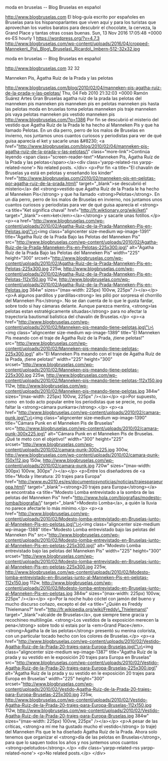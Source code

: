 moda en bruselas -- Blog Bruselas en español

http://www.blogbruselas.com El blog-guía escrito por españoles en
Bruselas para los hispanoparlantes que viven aquí y para los turistas
que aprovechan los vuelos baratos para descubrir el chocolate, la
cerveza, la Grand Place y tantas otras cosas buenas. Sun, 13 Nov 2016
17:05:48 +0000 es-ES hourly 1 https://wordpress.org/?v=4.7.3
http://www.blogbruselas.com/wp-content/uploads/2016/04/cropped-Manneken\_Pis\_Blog\_Bruselas\_Ricardo\_Imbern-512-32x32.jpg

moda en bruselas -- Blog Bruselas en español

http://www.blogbruselas.com 32 32

Manneken Pis, Àgatha Ruíz de la Prada y las pelotas

http://www.blogbruselas.com/blog/2010/02/04/manneken-pis-agatha-ruiz-de-la-prada-y-las-pelotas/
Thu, 04 Feb 2010 21:32:03 +0000 Ramón Suárez Artes Gran Bruselas agatha
ruiz de la prada las pelotas del manneken pis manneken pis manneken pis
en pelotas manneken pis hasta las pelotas moda en bruselas toma pelotas
manneken pis traje manneken pis vaya pelotas manneken pis vestido
manneken pis http://www.blogbruselas.com/?p=1386 Por fin se descubrió el
misterio del vestido que Àgatha Ruíz de la Prada le ha hecho al Manneken
Pis y que ha llamado Pelotas. En un día perro, perro de los malos de
Bruselas en invierno, nos juntamos unos cuantos curiosos y periodistas
para ver de qué guisa aparecía el ket y sacarle unas &\#8230; \<a
href=\"http://www.blogbruselas.com/blog/2010/02/04/manneken-pis-agatha-ruiz-de-la-prada-y-las-pelotas/\"
class=\"more-link\"\>Continúa leyendo \<span
class=\"screen-reader-text\"\>Manneken Pis, Àgatha Ruíz de la Prada y
las pelotas\</span\>\</a\>\<div class=\'yarpp-related-rss
yarpp-related-none\'\> No related posts. \</div\> \<p\>Por fin \<a
title=\"El chavalín de Bruselas ya está en pelotas y enseñando los
kinder\"
href=\"http://www.blogbruselas.com/2010/02/manneken-pis-en-pelotas-por-agatha-ruiz-de-la-prada.html\"
target=\"\_blank\"\>se descubrió el misterio\</a\> del \<strong\>vestido
que Àgatha Ruíz de la Prada le ha hecho al Manneken Pis\</strong\> y que
ha llamado \<strong\>Pelotas\</strong\>. En un día perro, perro de los
malos de Bruselas en invierno, nos juntamos unos cuantos curiosos y
periodistas para ver de qué guisa aparecía el \<strong\>\<a title=\"Ket
significa chaval\" href=\"http://fr.wiktionary.org/wiki/ket\"
target=\"\_blank\"\>\<em\>ket\</em\>\</a\>\</strong\> y sacarle unas
fotillos.\</p\> \<p\>\<a
href=\"http://www.blogbruselas.com/wp-content/uploads/2010/02/Agatha-Ruiz-de-la-Prada-Manneken-Pis-en-Pelotas.jpg\"\>\<img
class=\"aligncenter size-medium wp-image-1391\" title=\"Àgatha Ruíz de
la Prada Bajo las Pelotas del Manneken Pis\"
src=\"http://www.blogbruselas.com/wp-content/uploads/2010/02/Agatha-Ruiz-de-la-Prada-Manneken-Pis-en-Pelotas-225x300.jpg\"
alt=\"Àgatha Ruíz de la Prada Bajo las Pelotas del Manneken Pis\"
width=\"225\" height=\"300\"
srcset=\"http://www.blogbruselas.com/wp-content/uploads/2010/02/Agatha-Ruiz-de-la-Prada-Manneken-Pis-en-Pelotas-225x300.jpg
225w,
http://www.blogbruselas.com/wp-content/uploads/2010/02/Agatha-Ruiz-de-la-Prada-Manneken-Pis-en-Pelotas-112x150.jpg
112w,
http://www.blogbruselas.com/wp-content/uploads/2010/02/Agatha-Ruiz-de-la-Prada-Manneken-Pis-en-Pelotas.jpg
384w\" sizes=\"(max-width: 225px) 100vw, 225px\" /\>\</a\>\</p\> \<p\>A
algunos pardillos y pardillas\<strong\> les pilló por sorpresa el
chorrillo del Manneken Pis\</strong\>. No se dan cuenta de lo que le
gusta fardar, sobre todo si hay cámaras delante. Aunque parezca mentira,
\<strong\>las pelotas estan estratégicamente situadas\</strong\> para no
afectar la trayectoria bautismal balística del chavalín de
Bruselas.\</p\> \<p\>\<a
href=\"http://www.blogbruselas.com/wp-content/uploads/2010/02/Manneken-pis-meando-tiene-pelotas.jpg\"\>\<img
class=\"aligncenter size-medium wp-image-1389\" title=\"El Manneken Pis
meando con el traje de Àgatha Ruíz de la Prada, ¡tiene pelotas!\"
src=\"http://www.blogbruselas.com/wp-content/uploads/2010/02/Manneken-pis-meando-tiene-pelotas-225x300.jpg\"
alt=\"El Manneken Pis meando con el traje de Àgatha Ruíz de la Prada,
¡tiene pelotas!\" width=\"225\" height=\"300\"
srcset=\"http://www.blogbruselas.com/wp-content/uploads/2010/02/Manneken-pis-meando-tiene-pelotas-225x300.jpg
225w,
http://www.blogbruselas.com/wp-content/uploads/2010/02/Manneken-pis-meando-tiene-pelotas-112x150.jpg
112w,
http://www.blogbruselas.com/wp-content/uploads/2010/02/Manneken-pis-meando-tiene-pelotas.jpg
384w\" sizes=\"(max-width: 225px) 100vw, 225px\" /\>\</a\>\</p\>
\<p\>Por supuesto, como  en todo acto popular entre los periodistas que
se precie, no podía faltar la \<strong\>cámara
punkarra\</strong\>.\</p\> \<p\>\<a
href=\"http://www.blogbruselas.com/wp-content/uploads/2010/02/camara-punk.jpg\"\>\<img
class=\"aligncenter size-medium wp-image-1390\" title=\"Cámara Punk en
el Manneken Pis de Bruselas\"
src=\"http://www.blogbruselas.com/wp-content/uploads/2010/02/camara-punk-300x225.jpg\"
alt=\"Cámara Punk en el Manneken Pis de Bruselas. ¡Qué te meto con el
objetivo!\" width=\"300\" height=\"225\"
srcset=\"http://www.blogbruselas.com/wp-content/uploads/2010/02/camara-punk-300x225.jpg
300w,
http://www.blogbruselas.com/wp-content/uploads/2010/02/camara-punk-150x112.jpg
150w,
http://www.blogbruselas.com/wp-content/uploads/2010/02/camara-punk.jpg
720w\" sizes=\"(max-width: 300px) 100vw, 300px\" /\>\</a\>\</p\>
\<p\>Entre los diseñadores de \<a title=\"Moda y literatura: 20 trajes
para Europa\"
href=\"http://www.eu2010.es/es/documentosynoticias/noticias/trajesparaeuropa.html\"
target=\"\_blank\"\>\<strong\>20 trajes para Europa\</strong\>\</a\> se
encontraba \<a title=\"Modesto Lomba entrevistado a la sombra de las
pelotas del Manneken Pis\"
href=\"http://www.hola.com/biografias/modesto-lomba/biografia/\"
target=\"\_blank\"\>Modesto Lomba\</a\>, a quién la lluvia no parece
afectarle lo más mínimo.\</p\> \<p\>\<a
href=\"http://www.blogbruselas.com/wp-content/uploads/2010/02/Modesto-lomba-entrevistado-en-Bruselas-junto-al-Manneken-Pis-en-pelotas.jpg\"\>\<img
class=\"aligncenter size-medium wp-image-1388\" title=\"Modesto Lomba
entrevistado bajo las pelotas del Manneken Pis\"
src=\"http://www.blogbruselas.com/wp-content/uploads/2010/02/Modesto-lomba-entrevistado-en-Bruselas-junto-al-Manneken-Pis-en-pelotas-225x300.jpg\"
alt=\"Modesto Lomba entrevistado bajo las pelotas del Manneken Pis\"
width=\"225\" height=\"300\"
srcset=\"http://www.blogbruselas.com/wp-content/uploads/2010/02/Modesto-lomba-entrevistado-en-Bruselas-junto-al-Manneken-Pis-en-pelotas-225x300.jpg
225w,
http://www.blogbruselas.com/wp-content/uploads/2010/02/Modesto-lomba-entrevistado-en-Bruselas-junto-al-Manneken-Pis-en-pelotas-112x150.jpg
112w,
http://www.blogbruselas.com/wp-content/uploads/2010/02/Modesto-lomba-entrevistado-en-Bruselas-junto-al-Manneken-Pis-en-pelotas.jpg
384w\" sizes=\"(max-width: 225px) 100vw, 225px\" /\>\</a\>\</p\>
\<p\>Por la noche hubo cóctel con jamón del bueno y mucho discurso
coñazo, excepto el del \<a title=\"¿Quién es Freddy Thielemans?\"
href=\"http://fr.wikipedia.org/wiki/Freddy\_Thielemans\"
target=\"\_blank\"\>alcalde de Bruselas\</a\>, que siempre tiene gracia
y recochineo multilingüe. \<strong\>Los vestidos de la exposición
merecen la pena\</strong\> sobre todo si estais por la \<em\>Grand
Place\</em\>. \<strong\>Àgatha la de las pelotas\</strong\> presentó su
menina colorista, con un particular tocado hecho con los colores de
Bruselas.\</p\> \<p\>\<a
href=\"http://www.blogbruselas.com/wp-content/uploads/2010/02/Vestido-Agatha-Ruiz-de-la-Prada-20-trajes-para-Europa-Bruselas.jpg\"\>\<img
class=\"aligncenter size-medium wp-image-1387\" title=\"Àgatha Ruíz de
la prada y su vestido en le exposición 20 trajes para Europa en
Bruselas\"
src=\"http://www.blogbruselas.com/wp-content/uploads/2010/02/Vestido-Agatha-Ruiz-de-la-Prada-20-trajes-para-Europa-Bruselas-225x300.jpg\"
alt=\"Àgatha Ruíz de la prada y su vestido en le exposición 20 trajes
para Europa en Bruselas\" width=\"225\" height=\"300\"
srcset=\"http://www.blogbruselas.com/wp-content/uploads/2010/02/Vestido-Agatha-Ruiz-de-la-Prada-20-trajes-para-Europa-Bruselas-225x300.jpg
225w,
http://www.blogbruselas.com/wp-content/uploads/2010/02/Vestido-Agatha-Ruiz-de-la-Prada-20-trajes-para-Europa-Bruselas-112x150.jpg
112w,
http://www.blogbruselas.com/wp-content/uploads/2010/02/Vestido-Agatha-Ruiz-de-la-Prada-20-trajes-para-Europa-Bruselas.jpg
384w\" sizes=\"(max-width: 225px) 100vw, 225px\" /\>\</a\>\</p\> \<p\>A
pesar de las críticas, \<strong\>a mí me ha gustado mucho el
vestido\</strong\> (o traje) del Manneken Pis que le ha diseñado Àgatha
Ruíz de la Prada. Ahora solo tenemos que organizar el \<strong\>día de
las pelotas en Bruselas\</strong\>, para que lo saquen todos los años y
nos juntemos unos cuantos \<strong\>pelotudos\</strong\>.\</p\> \<div
class=\'yarpp-related-rss yarpp-related-none\'\> \<p\>No related
posts.\</p\> \</div\>
